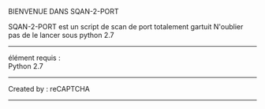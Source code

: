 BIENVENUE DANS SQAN-2-PORT

SQAN-2-PORT est un script de scan de port totalement gartuit
N'oublier pas de le lancer sous python 2.7
___________________________________________________________________
élément requis :                                                   
Python 2.7                                                         
___________________________________________________________________

Created by : reCAPTCHA
___________________________________________________________________

